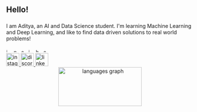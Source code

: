 <h2 align="left">Hello!</h2>

###

<p align="left">I am Aditya, an AI and Data Science student. I'm learning Machine Learning and Deep Learning, and like to find data driven solutions to real world problems!</p>

<div align="left">
  <img src="https://cdn.jsdelivr.net/gh/devicons/devicon/icons/javascript/javascript-original.svg" height="8" style="vertical-align: middle;" alt="javascript logo" />
  <img width="4" />
  <img src="https://cdn.jsdelivr.net/gh/devicons/devicon/icons/python/python-original.svg" height="8" style="vertical-align: middle;" alt="python logo" />
  <img width="4" />
  <img src="https://cdn.jsdelivr.net/gh/devicons/devicon/icons/cplusplus/cplusplus-original.svg" height="8" style="vertical-align: middle;" alt="cplusplus logo" />
  <img width="4" />
  <img src="https://cdn.jsdelivr.net/gh/devicons/devicon/icons/jupyter/jupyter-original.svg" height="8" style="vertical-align: middle;" alt="jupyter logo" />
  <img width="4" />
  <img src="https://cdn.jsdelivr.net/gh/devicons/devicon/icons/html5/html5-original.svg" height="8" style="vertical-align: middle;" alt="html5 logo" />
  <img width="4" />
  <img src="https://cdn.jsdelivr.net/gh/devicons/devicon/icons/css3/css3-original.svg" height="8" style="vertical-align: middle;" alt="css3 logo" />
</div>


<div align="left">
  <a href="https://www.instagram.com/untidyphish/" target="_blank">
    <img src="https://img.shields.io/static/v1?message=Instagram&logo=instagram&label=&color=E4405F&logoColor=white&labelColor=&style=for-the-badge" height="35" alt="instagram logo"  />
  </a>
  <a href="https://discord.com/channels/1189940578130067596/1189940579006681191" target="_blank">
    <img src="https://img.shields.io/static/v1?message=Discord&logo=discord&label=&color=7289DA&logoColor=white&labelColor=&style=for-the-badge" height="35" alt="discord logo"  />
  </a>
  <a href="https://www.linkedin.com/in/aditya-yadav-94a1252a5/" target="_blank">
    <img src="https://img.shields.io/static/v1?message=LinkedIn&logo=linkedin&label=&color=0077B5&logoColor=white&labelColor=&style=for-the-badge" height="35" alt="linkedin logo"  />
  </a>
</div>




<div align="center">
  <img src="https://github-readme-stats.vercel.app/api/top-langs?username=UntidyPhishBass&locale=en&hide_title=false&layout=compact&card_width=320&langs_count=5&theme=dracula&hide_border=false" style="width: 224px; height: 105px;" alt="languages graph" />
</div>



